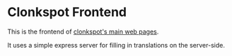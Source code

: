 Clonkspot Frontend
==================

This is the frontend of [clonkspot's main web pages](http://clonkspot.org/).

It uses a simple express server for filling in translations on the server-side.
